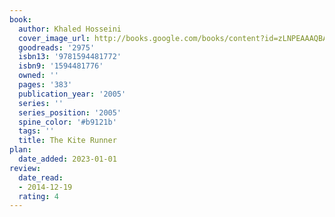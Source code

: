 ```yaml
---
book:
  author: Khaled Hosseini
  cover_image_url: http://books.google.com/books/content?id=zLNPEAAAQBAJ&printsec=frontcover&img=1&zoom=1&source=gbs_api
  goodreads: '2975'
  isbn13: '9781594481772'
  isbn9: '1594481776'
  owned: ''
  pages: '383'
  publication_year: '2005'
  series: ''
  series_position: '2005'
  spine_color: '#b9121b'
  tags: ''
  title: The Kite Runner
plan:
  date_added: 2023-01-01
review:
  date_read:
  - 2014-12-19
  rating: 4
---
```

